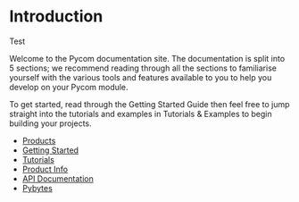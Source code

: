 # Introduction

Test

Welcome to the Pycom documentation site. The documentation is split into 5 sections; we recommend reading through all the sections to familiarise yourself with the various tools and features available to you to help you develop on your Pycom module.

To get started, read through the Getting Started Guide then feel free to jump straight into the tutorials and examples in Tutorials & Examples to begin building your projects.

* [Products](about/products.md)
* [Getting Started](1.-getting-started/gettingstarted.md)
* [Tutorials](4.-tutorials-and-examples/tutorials.md)
* [Product Info](6.-product-info/datasheets.md)
* [API Documentation](5.-firmware-and-api-reference/firmwareapi.md)
* [Pybytes](8.-pybytes/pybytes.md)

